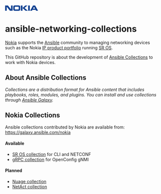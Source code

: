 ![NOKIA](Logo_Nokia.png)
# ansible-networking-collections

[Nokia](https://www.nokia.com/networks) supports the [Ansible](https://www.ansible.com) community to managing networking devices such as the Nokia [IP product portfolio](https://www.nokia.com/networks/portfolio/ip-networks) running [SR OS](https://www.nokia.com/networks/products/service-router-operating-system).

This GitHub repository is about the development of [Ansible Collections](https://www.ansible.com/blog/getting-started-with-ansible-collections) to work with Nokia devices.

## About Ansible Collections
*Collections are a distribution format for Ansible content that includes playbooks, roles, modules, and plugins. You can install and use collections through [Ansible Galaxy](https://galaxy.ansible.com).*

## Nokia Collections
Ansible collections contributed by Nokia are available from: https://galaxy.ansible.com/nokia 

#### Available
* [SR OS collection](sros) for CLI and NETCONF
* [gRPC collection](grpc) for OpenConfig gNMI

#### Planned
* [Nuage collection](nuage)
* [NetAct collection](netact)